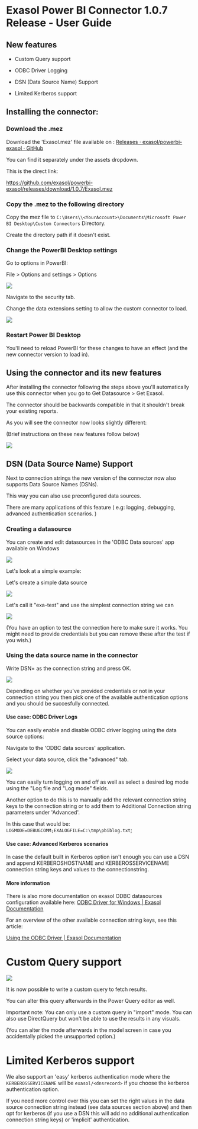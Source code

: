 # Exasol Power BI Connector 1.0.7 Release - User Guide

## New features

- Custom Query support

- ODBC Driver Logging

- DSN (Data Source Name) Support

- Limited Kerberos support

## Installing the connector:

### Download the .mez

Download the 'Exasol.mez' file available on : [Releases · exasol/powerbi-exasol · GitHub](https://github.com/exasol/powerbi-exasol/releases)

You can find it separately under the assets dropdown.

This is the direct link:

https://github.com/exasol/powerbi-exasol/releases/download/1.0.7/Exasol.mez

### Copy the .mez to the following directory

Copy the mez file to `C:\Users\\<YourAccount>\Documents\Microsoft Power BI Desktop\Custom Connectors` Directory. 

Create the directory path if it doesn't exist.

### Change the PowerBI Desktop settings

Go to options in PowerBI:

File > Options and settings > Options

![](./img/2021-07-16-13-42-57-image.png)

Navigate to the security tab.

Change the data extensions setting to allow the custom connector to load.

![](./img/2021-07-16-13-28-43-image.png)

### Restart Power BI Desktop

You'll need to reload PowerBI for these changes to have an effect (and the new connector version to load in).

## Using the connector and its new features

After installing the connector following the steps above you'll automatically use this connector when you go to Get Datasource > Get Exasol.

The connector should be backwards compatible in that it shouldn't break your existing reports.

As you will see the connector now looks slightly different:

(Brief instructions on these new features follow below)

![](./img/2021-07-16-13-51-38-image.png)

## DSN (Data Source Name) Support

Next to connection strings the new version of the connector now also supports Data Source Names (DSNs). 

This way you can also use preconfigured data sources.

There are many applications of this feature ( e.g: logging, debugging, advanced authentication scenarios. )

### Creating a datasource

You can create and edit datasources in the 'ODBC Data sources' app available on Windows

![](./img/2021-07-16-13-58-16-image.png)

Let's look at a simple example:

Let's create a simple data source

![](./img/2021-07-16-14-03-38-image.png)

Let's call it "exa-test" and use the simplest connection string we can

![](./img/2021-07-16-14-06-10-image.png)

(You have an option to test the connection here to make sure it works. You might need to provide credentials but you can remove these after the test if you wish.) 

### Using the data source name in the connector

Write DSN=<your-data-source-name> as the connection string and press OK.

![](./img/2021-07-16-14-16-08-image.png)

Depending on whether you've provided credentials or not in your connection string you then pick one of the available authentication options and you should be succesfully connected.

#### Use case: ODBC Driver Logs

You can easily enable and disable ODBC driver logging using the data source options:

Navigate to the 'ODBC data sources' application.

Select your data source, click the "advanced" tab.

![](./img/2021-07-16-15-55-16-image.png)

You can easily turn logging on and off as well as select a desired log mode using the "Log file and "Log mode" fields.

Another option to do this is to manually add the relevant connection string keys to the connection string or to add them to Additional Connection string parameters under 'Advanced'.

In this case that would be: `LOGMODE=DEBUGCOMM;EXALOGFILE=C:\tmp\pbiblog.txt`;



#### Use case: Advanced Kerberos scenarios

In case the default built in Kerberos option isn't enough you can use a DSN and append KERBEROSHOSTNAME and KERBEROSSERVICENAME connection string keys and values to the connectionstring.

#### More information

There is also more documentation on exasol ODBC datasources configuration available here: [ODBC Driver for Windows | Exasol Documentation](https://docs.exasol.com/connect_exasol/drivers/odbc/odbc_windows.htm)

For an overview of the other available connection string keys, see this article:

[Using the ODBC Driver | Exasol Documentation](https://docs.exasol.com/connect_exasol/drivers/odbc/using_odbc.htm)

# Custom Query support

![](./img/2021-07-16-15-30-48-image.png)

It is now possible to write a custom query to fetch results.

You can alter this query afterwards in the Power Query editor as well.



Important note: You can only use a custom query in "import" mode. You can also use DirectQuery but won't be able to use the results in any visuals. 

(You can alter the mode afterwards in the model screen in case you accidentally picked the unsupported option.)

# Limited Kerberos support

We also support an 'easy' kerberos authentication mode where the `KERBEROSSERVICENAME` will be `exasol/<dnsrecord>` if you choose the kerberos authentication option.

If you need more control over this you can set the right values in the data source connection string instead (see data sources section above) and then opt for kerberos (if you use a DSN this will add no additional authentication connection string keys) or 'implicit' authentication.
